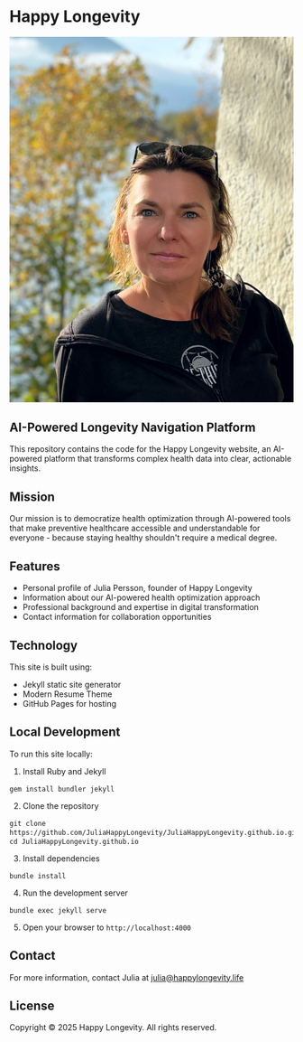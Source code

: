 # Happy Longevity

![Happy Longevity](images/JP_founder.jpeg)

## AI-Powered Longevity Navigation Platform

This repository contains the code for the Happy Longevity website, an AI-powered platform that transforms complex health data into clear, actionable insights.

## Mission

Our mission is to democratize health optimization through AI-powered tools that make preventive healthcare accessible and understandable for everyone - because staying healthy shouldn't require a medical degree.

## Features

- Personal profile of Julia Persson, founder of Happy Longevity
- Information about our AI-powered health optimization approach
- Professional background and expertise in digital transformation
- Contact information for collaboration opportunities

## Technology

This site is built using:
- Jekyll static site generator
- Modern Resume Theme
- GitHub Pages for hosting

## Local Development

To run this site locally:

1. Install Ruby and Jekyll
```
gem install bundler jekyll
```

2. Clone the repository
```
git clone https://github.com/JuliaHappyLongevity/JuliaHappyLongevity.github.io.git
cd JuliaHappyLongevity.github.io
```

3. Install dependencies
```
bundle install
```

4. Run the development server
```
bundle exec jekyll serve
```

5. Open your browser to `http://localhost:4000`

## Contact

For more information, contact Julia at [julia@happylongevity.life](mailto:julia@happylongevity.life)

## License

Copyright © 2025 Happy Longevity. All rights reserved.
